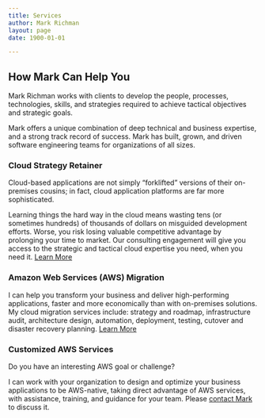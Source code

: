 ```yaml
---
title: Services
author: Mark Richman
layout: page
date: 1900-01-01

---
```

## How Mark Can Help You

Mark Richman works with clients to develop the people, processes, technologies, skills, and strategies required to achieve tactical objectives and strategic goals.

Mark offers a unique combination of deep technical and business expertise, and a strong track record of success. Mark has built, grown, and driven software engineering teams for organizations of all sizes.

### Cloud Strategy Retainer

Cloud-based applications are not simply “forklifted” versions of their on-premises cousins; in fact, cloud application platforms are far more sophisticated.

Learning things the hard way in the cloud means wasting tens (or sometimes hundreds) of thousands of dollars on misguided development efforts. Worse, you risk losing valuable competitive advantage by prolonging your time to market. Our consulting engagement will give you access to the strategic and tactical cloud expertise you need, when you need it. [Learn More](/services/strategy-retainer)

### Amazon Web Services (AWS) Migration

I can help you transform your business and deliver high-performing applications, faster and more economically than with on-premises solutions. My cloud migration services include: strategy and roadmap, infrastructure audit, architecture design, automation, deployment, testing, cutover and disaster recovery planning. [Learn More](/services/aws-migration)

### Customized AWS Services

Do you have an interesting AWS goal or challenge?

I can work with your organization to design and optimize your business applications to be AWS-native, taking direct advantage of AWS services, with assistance, training, and guidance for your team. Please [contact Mark](/contact) to discuss it.
 